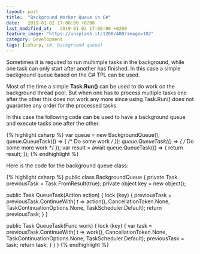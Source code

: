 ```yaml
---
layout: post
title:  "Background Worker Queue in C#"
date:   2019-01-02 17:00:00 +0200
last_modified_at:   2019-01-02 17:00:00 +0200
feature_image: "https://unsplash.it/1200/400?image=102"
category: Development
tags: [csharp, c#, background queue]
---
```


Sometimes it is required to run multimple tasks in the background, while one
task can only start after another has finished. In this case a simple background
queue based on the C# TPL can be used.

<!-- more -->

Most of the time a simple **Task.Run()** can be used to do work on the
background thread pool. But when one has to process multiple tasks one after the
other this does not work any more since using Task.Run() does not guarantee any
order for the processed tasks.

In this case the following code can be used to have a background queue and
execute tasks one after the other.

{% highlight csharp %}
var queue = new BackgroundQueue();
queue.QueueTask(() => { /* Do some work */ });
queue.QueueTask(() => { /* Do some more work */ });
var result = await queue.QueueTask(() => { return result; });
{% endhighlight %}

Here is the code for the background queue class:

{% highlight csharp %}
public class BackgroundQueue
{
  private Task previousTask = Task.FromResult(true);
  private object key = new object();

  public Task QueueTask(Action action)
  {
    lock (key)
    {
      previousTask = previousTask.ContinueWith(
        t => action(),
        CancellationToken.None,
        TaskContinuationOptions.None,
        TaskScheduler.Default);
      return previousTask;
    }
  }

  public Task<T> QueueTask<T>(Func<T> work)
  {
    lock (key)
    {
      var task = previousTask.ContinueWith(
        t => work(), 
        CancellationToken.None,
        TaskContinuationOptions.None,
        TaskScheduler.Default);
      previousTask = task;
      return task;
    }
  }
}
{% endhighlight %}

